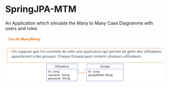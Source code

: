 # SpringJPA-MTM
An Application which simulate the Many to Many Case Diagramme with users and roles

![alt text](https://github.com/NassimMs/SpringJPA-MTM/blob/master/Diagramme.PNG)
